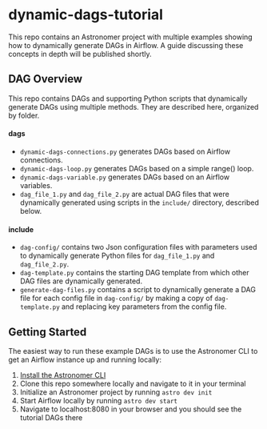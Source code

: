 # dynamic-dags-tutorial
This repo contains an Astronomer project with multiple examples showing how to dynamically generate DAGs in Airflow. A guide discussing these concepts in depth will be published shortly.

## DAG Overview
This repo contains DAGs and supporting Python scripts that dynamically generate DAGs using multiple methods. They are described here, organized by folder.

#### dags

 - `dynamic-dags-connections.py` generates DAGs based on Airflow connections.
 - `dynamic-dags-loop.py` generates DAGs based on a simple range() loop.
 - `dynamic-dags-variable.py` generates DAGs based on an Airflow variables.
 - `dag_file_1.py` and `dag_file_2.py` are actual DAG files that were dynamically generated using scripts in the `include/` directory, described below.

#### include

 - `dag-config/` contains two Json configuration files with parameters used to dynamically generate Python files for `dag_file_1.py` and `dag_file_2.py`.
 - `dag-template.py` contains the starting DAG template from which other DAG files are dynamically generated.
 - `generate-dag-files.py` contains a script to dynamically generate a DAG file for each config file in `dag-config/` by making a copy of `dag-template.py` and replacing key parameters from the config file.

## Getting Started
The easiest way to run these example DAGs is to use the Astronomer CLI to get an Airflow instance up and running locally:

 1. [Install the Astronomer CLI](https://www.astronomer.io/docs/cloud/stable/develop/cli-quickstart)
 2. Clone this repo somewhere locally and navigate to it in your terminal
 3. Initialize an Astronomer project by running `astro dev init`
 4. Start Airflow locally by running `astro dev start`
 5. Navigate to localhost:8080 in your browser and you should see the tutorial DAGs there
